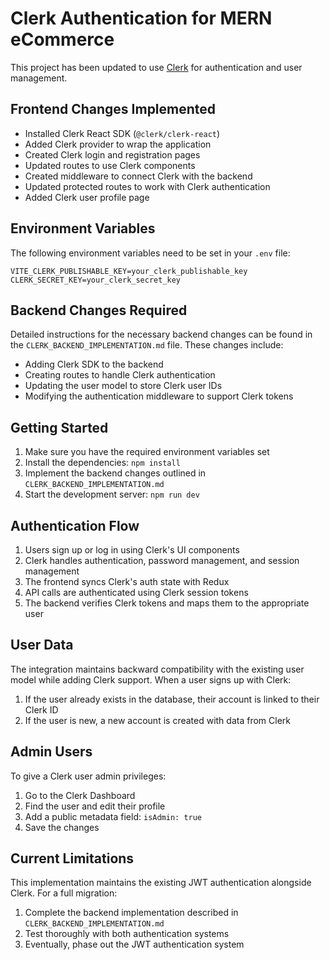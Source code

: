 # Clerk Authentication for MERN eCommerce

This project has been updated to use [Clerk](https://clerk.dev/) for authentication and user management.

## Frontend Changes Implemented

- Installed Clerk React SDK (`@clerk/clerk-react`)
- Added Clerk provider to wrap the application
- Created Clerk login and registration pages
- Updated routes to use Clerk components
- Created middleware to connect Clerk with the backend
- Updated protected routes to work with Clerk authentication
- Added Clerk user profile page

## Environment Variables

The following environment variables need to be set in your `.env` file:

```
VITE_CLERK_PUBLISHABLE_KEY=your_clerk_publishable_key
CLERK_SECRET_KEY=your_clerk_secret_key
```

## Backend Changes Required

Detailed instructions for the necessary backend changes can be found in the `CLERK_BACKEND_IMPLEMENTATION.md` file. These changes include:

- Adding Clerk SDK to the backend
- Creating routes to handle Clerk authentication
- Updating the user model to store Clerk user IDs
- Modifying the authentication middleware to support Clerk tokens

## Getting Started

1. Make sure you have the required environment variables set
2. Install the dependencies: `npm install`
3. Implement the backend changes outlined in `CLERK_BACKEND_IMPLEMENTATION.md`
4. Start the development server: `npm run dev`

## Authentication Flow

1. Users sign up or log in using Clerk's UI components
2. Clerk handles authentication, password management, and session management
3. The frontend syncs Clerk's auth state with Redux
4. API calls are authenticated using Clerk session tokens
5. The backend verifies Clerk tokens and maps them to the appropriate user

## User Data

The integration maintains backward compatibility with the existing user model while adding Clerk support. When a user signs up with Clerk:

1. If the user already exists in the database, their account is linked to their Clerk ID
2. If the user is new, a new account is created with data from Clerk

## Admin Users

To give a Clerk user admin privileges:

1. Go to the Clerk Dashboard
2. Find the user and edit their profile
3. Add a public metadata field: `isAdmin: true`
4. Save the changes

## Current Limitations

This implementation maintains the existing JWT authentication alongside Clerk. For a full migration:

1. Complete the backend implementation described in `CLERK_BACKEND_IMPLEMENTATION.md`
2. Test thoroughly with both authentication systems
3. Eventually, phase out the JWT authentication system
